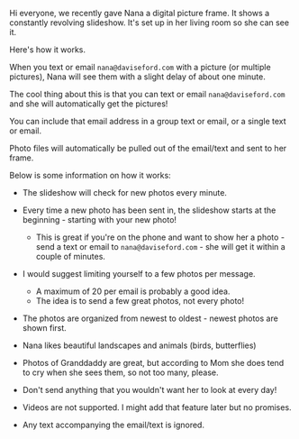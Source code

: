 
Hi everyone, we recently gave Nana a digital picture frame. It shows a constantly revolving slideshow. It's set up in her living room so she can see it.

Here's how it works.

When you text or email `nana@daviseford.com` with a picture (or multiple pictures), Nana will see them with a slight delay of about one minute.

The cool thing about this is that you can text or email `nana@daviseford.com` and she will automatically get the pictures! 

You can include that email address in a group text or email, or a single text or email.

Photo files will automatically be pulled out of the email/text and sent to her frame.

Below is some information on how it works:

+ The slideshow will check for new photos every minute.
+ Every time a new photo has been sent in, the slideshow starts at the beginning - starting with your new photo!
  + This is great if you're on the phone and want to show her a photo - send a text or email to `nana@daviseford.com` - she will get it within a couple of minutes.

+ I would suggest limiting yourself to a few photos per message.
  + A maximum of 20 per email is probably a good idea.
  + The idea is to send a few great photos, not every photo!

+ The photos are organized from newest to oldest - newest photos are shown first.

+ Nana likes beautiful landscapes and animals (birds, butterflies)
+ Photos of Granddaddy are great, but according to Mom she does tend to cry when she sees them, so not too many, please.

+ Don't send anything that you wouldn't want her to look at every day!

+ Videos are not supported. I might add that feature later but no promises.
+ Any text accompanying the email/text is ignored.
